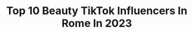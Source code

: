 ---
title: Top 10 Beauty TikTok Influencers In Rome In 2023
description: >-
  Find top beauty TikTok influencers in Rome in 2023. Most popular hashtags: #perte #fyp #viral #beauty.
platform: TikTok
hits: 5
text_top: See the best TikTok influencers on inBeat.
text_bottom: Our search engine has 5 TikTok influencers like this in Rome, Italy for you to connect with.
profiles:
  - username: "_labruni"
    fullname: >-
      Francesca Bruni Ercole
    bio: >-
      18 years old / Italy, Rome 🇮🇹 Singer,actress,painter collab. in DM
    location: "Italy"
    followers: 81100
    engagement: 1809
    commentsToLikes: 0.019910
    id: ck9ey5u17ueo80j781aqix4nu
    verified: false
    hashtags: "#hogwarts, #greenscreen, #piton, #duet"
  - username: "meriamamarir"
    fullname: >-
      Meriam Amarir
    bio: >-
      16y.o 📍Rome,Italy Su Instagram sono più carina, giuro🧚🏾 IG:meriam.amarir 11k?
    location: "Italy"
    followers: 10100
    engagement: 1553
    commentsToLikes: 0.068762
    id: ckd193k3bqp9f0j238j2tscba
    verified: false
    hashtags: "#song, #photo, #viral, #comedy"
  - username: "_domizia"
    fullname: >-
      Domi
    bio: >-
      Make up artist made in Rome Parlo tanto ma non dico “pazzesco” INSTA: _DOMIZIA
    location: "Italy"
    followers: 176000
    engagement: 979
    commentsToLikes: 0.007250
    id: cka67e1u2kpie0i78o5z7svqv
    verified: false
    hashtags: "#beauty, #skincare, #makeup, #makeuptutorial"
  - username: "veradipietro3"
    fullname: >-
      veradipietro
    bio: >-
      MOM TO BE🤰🏻❤️ UNBOXING , BEAUTY🛍 veradipietro01@gmail.com per collaborazioni
    location: "Italy"
    followers: 34700
    engagement: 725
    commentsToLikes: 0.031969
    id: ckcjfyx77bc980j23def3ws3g
    verified: false
    hashtags: "#curvymomsoftiktok, #plussizemom, #perte, #babymum"
  - username: "ciaomichiamonoran_eh_eh"
    fullname: >-
      Noran 
    bio: >-
      •mi chiamo Noran non Nora • 🇮🇹🇪🇬
    location: "Italy"
    followers: 15500
    engagement: 1798
    commentsToLikes: 0.136364
    id: ck9jzcxpc88n70j78ezxlwcmt
    verified: false
    hashtags: "#islam, #comedy, #viral, #tiktokitaly"
  - username: "terry.lozano"
    fullname: >-
      Terry Lozano
    bio: >-
      💌 beautywithterry@outlook.com CEO of TESSORO ✨ UNISCITI ALLA TESSORO FAMILY🤩✨
    location: "Italy"
    followers: 194500
    engagement: 2386
    commentsToLikes: 0.015793
    id: ckc1xiwft1fjt0j23eunb6zn9
    verified: false
    hashtags: "#unpopolaropinion, #perte, #funny, #girlythings"
  - username: "francesco_beautycoach"
    fullname: >-
      FrancescoBeautyCoach
    bio: >-
      🤣 Commentiamo insieme i video più divertenti del Web LIVE: Beauty Coaching
    location: "Italy"
    followers: 29400
    engagement: 1257
    commentsToLikes: 0.130966
    id: ckck5u04wqvuj0j23hqar0ei1
    verified: false
    hashtags: "#iomidiverto, #duetto, #francescobeautycoach, #viral"
  - username: "jessicadenic"
    fullname: >-
      Jessica De Nicola 🌹
    bio: >-
      💅Trucchi e consigli Beauty💄 💌 denicolajessica@gmail.com
    location: "Italy"
    followers: 357500
    engagement: 1500
    commentsToLikes: 0.015813
    id: ck8vshug6dmpg0j78bxaq31ie
    verified: false
    hashtags: "#imparacontiktok, #doppiepunte, #nails, #sheglam"
  - username: "martymassera_"
    fullname: >-
      𝚊𝚛𝚒𝚊𝚗𝚊𝚝𝚘𝚛💘
    bio: >-
      Ig: _beautymarty_ 😺
    location: "Italy"
    followers: 5381
    engagement: 1901
    commentsToLikes: 0.015775
    id: ck8j9zchypu1z0j78b5c0dojr
    verified: false
    hashtags: "#neiperte, #virale, #fyp, #perte"
  - username: "giulslively"
    fullname: >-
      Giulia Piras
    bio: >-
      Consigli makeup & beauty 💞 INSTAGRAM: GIULSLIVELY 💌 info@giuliapiras.com
    location: "Italy"
    followers: 36500
    engagement: 686
    commentsToLikes: 0.036048
    id: ckbqhuqmi35g20j23n5xz53kx
    verified: false
    hashtags: "#makeup, #lipstick, #beauty, #skincare"
---